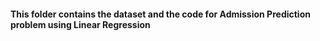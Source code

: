 #### This folder contains the dataset and the code for Admission Prediction problem using Linear Regression
